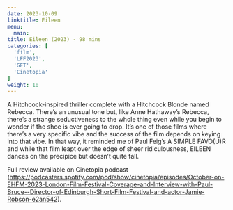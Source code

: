 ```yaml
---
date: 2023-10-09
linktitle: Eileen
menu:
  main:
title: Eileen (2023) - 98 mins
categories: [
  'film',
  'LFF2023',
  'GFT',
  'Cinetopia'
]
weight: 10
---
```


A Hitchcock-inspired thriller complete with a Hitchcock Blonde named Rebecca. There’s an unusual tone but, like Anne Hathaway’s Rebecca, there’s a strange seductiveness to the whole thing even while you begin to wonder if the shoe is ever going to drop. It’s one of those films where there’s a very specific vibe and the success of the film depends on keying into that vibe. In that way, it reminded me of Paul Feig’s A SIMPLE FAVO(U)R and while that film leapt over the edge of sheer ridiculousness, EILEEN dances on the precipice but doesn’t quite fall. 

Full review available on Cinetopia podcast (https://podcasters.spotify.com/pod/show/cinetopia/episodes/October-on-EHFM-2023-London-Film-Festival-Coverage-and-Interview-with-Paul-Bruce--Director-of-Edinburgh-Short-Film-Festival-and-actor-Jamie-Robson-e2an542).